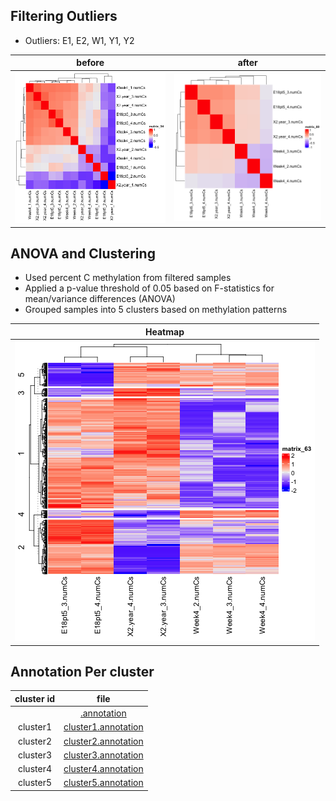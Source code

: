 

## Filtering Outliers 
- Outliers: E1, E2, W1, Y1, Y2

| before | after |
| :-: | :-: |
| ![sample_correlation](merged_anova_pval005_cor.png ) | ![filtered_correlation]( filtered_anova_cor.png ) |

## ANOVA and Clustering
- Used percent C methylation from filtered samples
- Applied a p-value threshold of 0.05 based on F-statistics for mean/variance differences (ANOVA)
- Grouped samples into 5 clusters based on methylation patterns

| Heatmap |
| :-: | 
|  ![filtered_heatmap]( filtered_anova_heatmap.png ) |


## Annotation Per cluster

| cluster id | file |
| :-: | :-: |
|  | [.annotation](filtered_anova_anno.tsv) |
| cluster1 | [cluster1.annotation](filtered_anova_cluster1_anno.tsv) |
| cluster2 | [cluster2.annotation](filtered_anova_cluster2_anno.tsv) |
| cluster3 | [cluster3.annotation](filtered_anova_cluster3_anno.tsv) |
| cluster4 | [cluster4.annotation](filtered_anova_cluster4_anno.tsv) |
| cluster5 | [cluster5.annotation](filtered_anova_cluster5_anno.tsv) |
